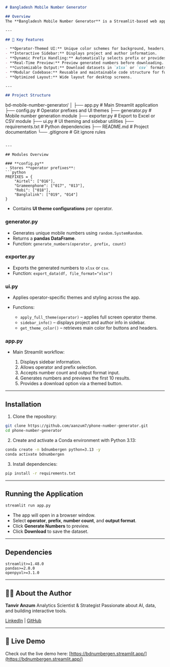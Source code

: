 ```markdown
# Bangladesh Mobile Number Generator

## Overview
The **Bangladesh Mobile Number Generator** is a Streamlit-based web application designed to generate Bangladesh mobile numbers quickly and efficiently. Users can select a mobile operator, choose a prefix, specify the number of phone numbers to generate, preview a sample, and download the dataset in either `xlsx` or `csv` format. Each operator comes with its unique theming for a professional and visually appealing interface.

---

## 🎨 Key Features

- **Operator-Themed UI:** Unique color schemes for background, headers, buttons, inputs, and tables per operator.  
- **Interactive Sidebar:** Displays project and author information.  
- **Dynamic Prefix Handling:** Automatically selects prefix or provides a dropdown for multiple options.  
- **Real-Time Preview:** Preview generated numbers before downloading.  
- **Customizable Output:** Download datasets in `xlsx` or `csv` formats.  
- **Modular Codebase:** Reusable and maintainable code structure for future enhancements.  
- **Optimized Layout:** Wide layout for desktop screens.

---

## Project Structure

```

bd-mobile-number-generator/
│
├── app.py                 # Main Streamlit application
├── config.py              # Operator prefixes and UI themes
├── generator.py           # Mobile number generation module
├── exporter.py            # Export to Excel or CSV module
├── ui.py                  # UI theming and sidebar utilities
├── requirements.txt       # Python dependencies
├── README.md              # Project documentation
└── .gitignore             # Git ignore rules

````

---

## Modules Overview

### **config.py**
- Stores **operator prefixes**:
```python
PREFIXES = {
    "Airtel": ["016"],
    "Grameenphone": ["017", "013"],
    "Robi": ["018"],
    "Banglalink": ["019", "014"]
}
````

* Contains **UI theme configurations** per operator.

### **generator.py**

* Generates unique mobile numbers using `random.SystemRandom`.
* Returns a **pandas DataFrame**.
* Function: `generate_numbers(operator, prefix, count)`

### **exporter.py**

* Exports the generated numbers to `xlsx` or `csv`.
* Function: `export_data(df, file_format="xlsx")`

### **ui.py**

* Applies operator-specific themes and styling across the app.
* Functions:

  * `apply_full_theme(operator)` – applies full screen operator theme.
  * `sidebar_info()` – displays project and author info in sidebar.
  * `get_theme_color()` – retrieves main color for buttons and headers.

### **app.py**

* Main Streamlit workflow:

  1. Displays sidebar information.
  2. Allows operator and prefix selection.
  3. Accepts number count and output format input.
  4. Generates numbers and previews the first 10 results.
  5. Provides a download option via a themed button.

---

## Installation

1. Clone the repository:

```bash
git clone https://github.com/aanzum7/phone-number-generator.git
cd phone-number-generator
```

2. Create and activate a Conda environment with Python 3.13:

```bash
conda create -n bdnumbergen python=3.13 -y
conda activate bdnumbergen
```

3. Install dependencies:

```bash
pip install -r requirements.txt
```

---

## Running the Application

```bash
streamlit run app.py
```

* The app will open in a browser window.
* Select **operator**, **prefix**, **number count**, and **output format**.
* Click **Generate Numbers** to preview.
* Click **Download** to save the dataset.

---

## Dependencies

```
streamlit>=1.48.0
pandas>=2.0.0
openpyxl>=3.1.0
```

---

## 👨‍💻 About the Author

**Tanvir Anzum**
Analytics Scientist & Strategist
Passionate about AI, data, and building interactive tools.

[LinkedIn](https://www.linkedin.com/in/aanzum) | [GitHub](https://github.com/aanzum7)

---

## 🔗 Live Demo

Check out the live demo here:
[https://bdnumbergen.streamlit.app/](https://bdnumbergen.streamlit.app/)

```
```
